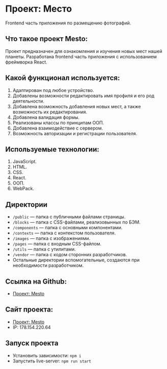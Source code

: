 # Проект: Место
Frontend часть приложения по размещению фотографий.

## Что такое проект Mesto:
Проект предназначен для ознакомления и изучения новых мест нашей планеты. Разработана frontend часть приложения с использованием фреймворка React.

## Какой функционал используется:
1. Адаптирован под любое устройство.
2. Добавлены возможности редактировать имя профиля и его род деятельности.
3. Добавлена возможность добавления новых мест, а также возможность их редактирования.
4. Добавлена валидация формы.
5. Реализованы классы по принципам ООП.
6. Добавлена взаимодействие с сервером.
7. Возможность авторизации и регистрации пользователя.

## Используемые технологии:
1. JavaScript.
2. HTML.
3. CSS.
4. React.
5. ООП.
6. WebPack.

## Директории
* `/public` — папка с публичными файлами страницы.
* `/blocks` — папка с CSS-файлами, реализовынных по БЭМ.
* `/components` — папка с основными компонентами.
* `/contexts` — папка с контекстом пользователя.
* `/images` — папка с изображениями.
* `/pages` — папка с входным CSS-файлом.
* `/utils` — папка с утилитами.
* `/vendor` — папка с кодом сторонних разработчиков.
* Остальные директории вспомогательные, создаются при необходимости разработчиком.

## Ссылка на Github:
* [Проект: Mesto](https://github.com/dubyninpavel/react-mesto-auth)

## Сайт проекта:
* [Проект: Mesto](https://project.mesto.russia.nomoredomains.icu)
* IP: 178.154.220.64

## Запуск проекта
* Установить зависимости:
`npm i`
* Запустить live-server:
`npm run start`
